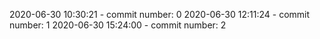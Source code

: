 2020-06-30 10:30:21 - commit number: 0
2020-06-30 12:11:24 - commit number: 1
2020-06-30 15:24:00 - commit number: 2
